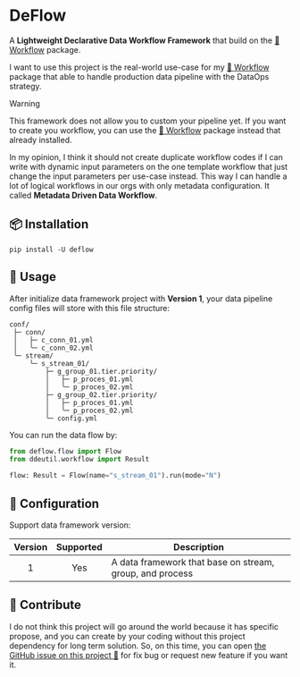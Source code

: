 # DeFlow

A **Lightweight Declarative Data Workflow Framework** that build on the
[🏃 Workflow](https://github.com/ddeutils/ddeutil-workflow) package.

I want to use this project is the real-world use-case for my [🏃 Workflow](https://github.com/ddeutils/ddeutil-workflow)
package that able to handle production data pipeline with the DataOps strategy.

> [!WARNING]
> This framework does not allow you to custom your pipeline yet. If you want to
> create you workflow, you can use the [🏃 Workflow](https://github.com/ddeutils/ddeutil-workflow)
> package instead that already installed.

In my opinion, I think it should not create duplicate workflow codes if I can
write with dynamic input parameters on the one template workflow that just change
the input parameters per use-case instead.
This way I can handle a lot of logical workflows in our orgs with only metadata
configuration. It called **Metadata Driven Data Workflow**.

## 📦 Installation

```shell
pip install -U deflow
```

## :dart: Usage

After initialize data framework project with **Version 1**, your data pipeline
config files will store with this file structure:

```text
conf/
 ├─ conn/
 │   ├─ c_conn_01.yml
 │   ╰─ c_conn_02.yml
 ╰─ stream/
     ╰─ s_stream_01/
         ├─ g_group_01.tier.priority/
         │   ├─ p_proces_01.yml
         │   ╰─ p_proces_02.yml
         ├─ g_group_02.tier.priority/
         │   ├─ p_proces_01.yml
         │   ╰─ p_proces_02.yml
         ╰─ config.yml
```

You can run the data flow by:

```python
from deflow.flow import Flow
from ddeutil.workflow import Result

flow: Result = Flow(name="s_stream_01").run(mode="N")
```

## :cookie: Configuration

Support data framework version:

|  Version  |  Supported  | Description                                              |
|:---------:|:-----------:|----------------------------------------------------------|
|     1     |     Yes     | A data framework that base on stream, group, and process |

## 💬 Contribute

I do not think this project will go around the world because it has specific propose,
and you can create by your coding without this project dependency for long term
solution. So, on this time, you can open [the GitHub issue on this project 🙌](https://github.com/ddeutils/fastflow/issues)
for fix bug or request new feature if you want it.
